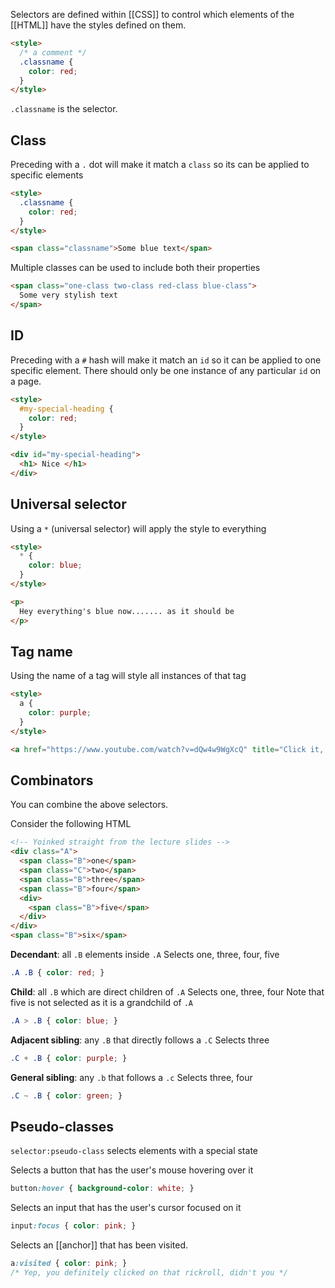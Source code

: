 Selectors are defined within [[CSS]] to control which elements of the [[HTML]] have the styles defined on them.

```html
<style>
  /* a comment */
  .classname {
	color: red;
  }
</style>
```

`.classname` is the selector.

## Class
Preceding with a `.` dot will make it match a `class` so its  can be applied to specific elements

```html
<style>
  .classname {
	color: red;
  }
</style>

<span class="classname">Some blue text</span>
```

Multiple classes can be used to include both their properties

```html
<span class="one-class two-class red-class blue-class">
  Some very stylish text
</span>
```

## ID
Preceding with a `#` hash will make it match an `id` so it can be applied to one specific element. There should only be one instance of any particular `id` on a page.

```html
<style>
  #my-special-heading {
	color: red;
  }
</style>

<div id="my-special-heading">
  <h1> Nice </h1>
</div>
```

## Universal selector
Using a `*` (universal selector) will apply the style to everything

```html
<style>
  * {
    color: blue;
  }
</style>

<p>
  Hey everything's blue now....... as it should be
</p>
```

## Tag name
Using the name of a tag will style all instances of that tag
```html
<style>
  a {
    color: purple;
  }
</style>

<a href="https://www.youtube.com/watch?v=dQw4w9WgXcQ" title="Click it, I dare you">You've definitely clicked this before, see the link is purple!</a>
```

## Combinators
You can combine the above selectors.

Consider the following HTML

```html
<!-- Yoinked straight from the lecture slides -->
<div class="A">
  <span class="B">one</span>
  <span class="C">two</span>
  <span class="B">three</span>
  <span class="B">four</span>
  <div>
    <span class="B">five</span>
  </div>
</div>
<span class="B">six</span>
```

**Decendant**: all `.B` elements inside `.A`
Selects one, three, four, five
```css
.A .B { color: red; }
```

**Child**: all `.B` which are direct children of `.A`
Selects one, three, four
Note that five is not selected as it is a grandchild of `.A`
```css
.A > .B { color: blue; }
```

**Adjacent sibling**: any `.B` that directly follows a `.C`
Selects three
```css
.C + .B { color: purple; }
```

**General sibling**: any `.b` that follows a `.c`
Selects three, four
```css
.C ~ .B { color: green; }
```

## Pseudo-classes

`selector:pseudo-class` selects elements with a special state

Selects a button that has the user's mouse hovering over it
```css
button:hover { background-color: white; }
```

Selects an input that has the user's cursor focused on it
```css
input:focus { color: pink; }
```

Selects an [[anchor]] that has been visited.
```css
a:visited { color: pink; }
/* Yep, you definitely clicked on that rickroll, didn't you */
```
